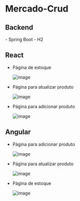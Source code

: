 # Mercado-Crud
<h2>Backend</h2>
 - Spring Boot
 - H2


<h2>React</h2>

 - Página de estoque
 
   ![image](https://github.com/ErickSolon/Mercado-Crud/assets/72041638/2b5ac42c-a257-4d58-a16c-040413af35b9)

 - Página para atualizar produto
   
    ![image](https://github.com/ErickSolon/Mercado-Crud/assets/72041638/001e5160-f5c9-4373-b0f1-52548adc9857)

 - Página para adicionar produto
   
    ![image](https://github.com/ErickSolon/Mercado-Crud/assets/72041638/037978af-2f0f-4a41-9c78-65e36216af12)
    
<h2>Angular</h2>

 - Página para adicionar produto
   
    ![image](https://github.com/ErickSolon/Mercado-Crud/assets/72041638/19c55024-0e93-4465-956e-4dfecb4ecfc2)

 - Página para atualizar produto
   
    ![image](https://github.com/ErickSolon/Mercado-Crud/assets/72041638/d21f817d-577a-455e-b4a1-2ff6832400df)

 - Pàgina de estoque
   
   ![image](https://github.com/ErickSolon/Mercado-Crud/assets/72041638/29968bbb-fef9-46f3-8c93-dbc7a1b88581)






